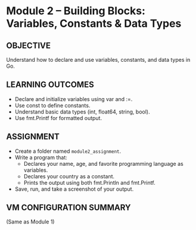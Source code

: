 # Module 2 – Building Blocks: Variables, Constants & Data Types

## OBJECTIVE

Understand how to declare and use variables, constants, and data types in Go.

## LEARNING OUTCOMES

- Declare and initialize variables using var and :=.
- Use const to define constants.
- Understand basic data types (int, float64, string, bool).
- Use fmt.Printf for formatted output.

## ASSIGNMENT

- Create a folder named `module2_assignment`.
- Write a program that:
  - Declares your name, age, and favorite programming language as variables.
  - Declares your country as a constant.
  - Prints the output using both fmt.Println and fmt.Printf.
- Save, run, and take a screenshot of your output.

## VM CONFIGURATION SUMMARY

(Same as Module 1)
